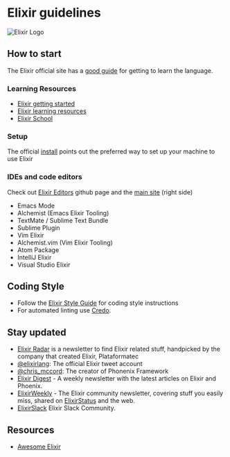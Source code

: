 # Elixir guidelines

![Elixir Logo](https://avatars3.githubusercontent.com/u/1481354?s=280&v=4)

## How to start

The Elixir official site has a
[good guide](https://elixir-lang.org/getting-started/introduction.html) for
getting to learn the language.

### Learning Resources

- [Elixir getting started](https://elixir-lang.org/getting-started/introduction.html)
- [Elixir learning resources](https://elixir-lang.org/learning.html)
- [Elixir School](https://elixirschool.com/en/)

### Setup

The official [install](https://elixir-lang.org/install.html) points out the
preferred way to set up your machine to use Elixir

### IDEs and code editors

Check out [Elixir Editors](https://github.com/elixir-editors) github page and
the [main site](https://elixir-lang.org) (right side)

- Emacs Mode
- Alchemist (Emacs Elixir Tooling)
- TextMate / Sublime Text Bundle
- Sublime Plugin
- Vim Elixir
- Alchemist.vim (Vim Elixir Tooling)
- Atom Package
- IntelliJ Elixir
- Visual Studio Elixir

## Coding Style

- Follow the
  [Elixir Style Guide](https://github.com/christopheradams/elixir_style_guide)
  for coding style instructions
- For automated linting use [Credo](https://github.com/rrrene/credo).

## Stay updated

- [Elixir Radar](http://plataformatec.com.br/elixir-radar) is
  a newsletter to find Elixir related stuff, handpicked by the
  company that created Elixir, Plataformatec
- [@elixirlang](https://twitter.com/elixirlang): The official
  Elixir tweet account
- [@chris_mccord](https://twitter.com/chris_mccord): The creator
  of Phonenix Framework
- [Elixir Digest](http://elixirdigest.net/) - A weekly
  newsletter with the latest articles on Elixir and Phoenix.
- [ElixirWeekly](https://elixirweekly.net/) - The Elixir
  community newsletter, covering stuff you easily miss,
  shared on [ElixirStatus](http://elixirstatus.com/) and the web.
- [ElixirSlack](https://elixir-slackin.herokuapp.com/) Elixir
  Slack Community.

## Resources

- [Awesome Elixir](https://github.com/h4cc/awesome-elixir)
